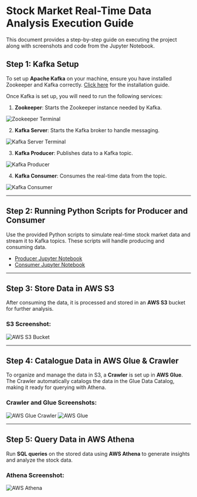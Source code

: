 # Stock Market Real-Time Data Analysis Execution Guide

This document provides a step-by-step guide on executing the project along with screenshots and code from the Jupyter Notebook.

## Step 1: Kafka Setup

To set up **Apache Kafka** on your machine, ensure you have installed Zookeeper and Kafka correctly. [Click here](https://drive.google.com/uc?export=download&id=1lzxtu2iqhHc4TxvkXWBg3GGVFO1mq3CD) for the installation guide.

Once Kafka is set up, you will need to run the following services:
1. **Zookeeper**: Starts the Zookeeper instance needed by Kafka.
 
![Zookeeper Terminal](https://drive.google.com/uc?export=view&id=1riMapgm_q-a16L7vKqB4rX8cLga18-Z2)

2. **Kafka Server**: Starts the Kafka broker to handle messaging.
 
![Kafka Server Terminal](https://drive.google.com/uc?export=view&id=130LbfYCPiahwIc0ymHPH7JNAxyuouUAL)

3. **Kafka Producer**: Publishes data to a Kafka topic.
 
![Kafka Producer](https://drive.google.com/uc?export=view&id=11g98ISG75gaklvxubomHAATXl2lJ3fKN)

4. **Kafka Consumer**: Consumes the real-time data from the topic.
 
![Kafka Consumer](https://drive.google.com/uc?export=view&id=1I6kMWUGSR7PsVqsY0fNMDuErb9Zys82U)

---

## Step 2: Running Python Scripts for Producer and Consumer

Use the provided Python scripts to simulate real-time stock market data and stream it to Kafka topics. These scripts will handle producing and consuming data.

- [Producer Jupyter Notebook](KafkaProducer1.ipynb)
- [Consumer Jupyter Notebook](KafkaConsumer1.ipynb)

---

## Step 3: Store Data in AWS S3

After consuming the data, it is processed and stored in an **AWS S3** bucket for further analysis.

### S3 Screenshot:
![AWS S3 Bucket](https://drive.google.com/uc?export=view&id=11Xz2ELoX0bAuz95orhX_Fiw1Ih_hew-v)

---

## Step 4: Catalogue Data in AWS Glue & Crawler

To organize and manage the data in S3, a **Crawler** is set up in **AWS Glue**. The Crawler automatically catalogs the data in the Glue Data Catalog, making it ready for querying with Athena.

### Crawler and Glue Screenshots:
![AWS Glue Crawler](https://drive.google.com/uc?export=view&id=1oX8bkiXwJXhXGMsrmWN2hylL2a4WfkrH)
![AWS Glue](https://drive.google.com/uc?export=view&id=1FhyH4IAu_mI_q7az-fGRXeDUhNibJAN0)

---

## Step 5: Query Data in AWS Athena

Run **SQL queries** on the stored data using **AWS Athena** to generate insights and analyze the stock data.

### Athena Screenshot:
![AWS Athena](https://drive.google.com/uc?export=view&id=1gYzGZ66khtQc08jVfBzJMagSos2qRU9P)

